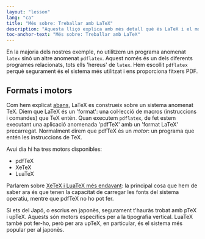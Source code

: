 ```yaml
---
layout: "lesson"
lang: "ca"
title: "Més sobre: Treballar amb LaTeX"
description: "Aquesta lliçó explica amb més detall què és LaTeX i el motor sobre el que funciona."
toc-anchor-text: "Més sobre: Treballar amb LaTeX"
---
```


En la majoria dels nostres exemple, no utilitzem un programa anomenat `latex` sinó un altre anomenat `pdflatex`. Aquest només és un dels diferents programes relacionats, tots ells 'hereus' de `latex`. Hem escollit `pdflatex` perquè segurament és el sistema més utilitzat i ens proporciona fitxers PDF.

## Formats i motors

Com hem explicat [abans](more-01), LaTeX es construeix sobre un sistema anomenat TeX. Diem que LaTeX és un 'format': una col·lecció de macros (instruccions i comandes) que TeX entén. Quan executem `pdflatex`, de fet estem executant una aplicació anomenada 'pdfTeX' amb un 'format LaTeX' precarregat. Normalment direm que pdfTeX és un _motor_: un programa que entén les instruccions de TeX.

Avui dia hi ha tres motors disponibles:

- pdfTeX
- XeTeX
- LuaTeX

Parlarem sobre [XeTeX i LuaTeX més endavant](lesson-14): la principal cosa que hem de saber ara és que tenen la capacitat de carregar les fonts del sistema operatiu, mentre que pdfTeX no ho pot fer.

Si ets del Japó, o escrius en japonès, segurament t'hauràs trobat amb pTeX i upTeX. Aquests són motors específics per a la tipografia vertical. LuaTeX també pot fer-ho, però per ara upTeX, en particular, és el sistema més popular per al japonès.
